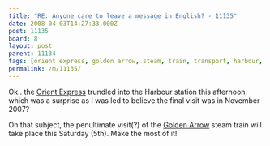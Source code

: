 ```yaml
---
title: "RE: Anyone care to leave a message in English? - 11135"
date: 2008-04-03T14:27:33.000Z
post: 11135
board: 8
layout: post
parent: 11134
tags: [orient express, golden arrow, steam, train, transport, harbour, station, folkestone, folkestone harbour, folkestone harbour station]
permalink: /m/11135/
---
```

Ok.. the <a href="/wiki/orient+express">Orient Express</a> trundled into the Harbour station this afternoon, which was a surprise as I was led to believe the final visit was in November 2007?

On that subject, the penultimate visit(?) of the <a href="/wiki/golden+arrow">Golden Arrow</a> steam train will take place this Saturday (5th). Make the most of it!
